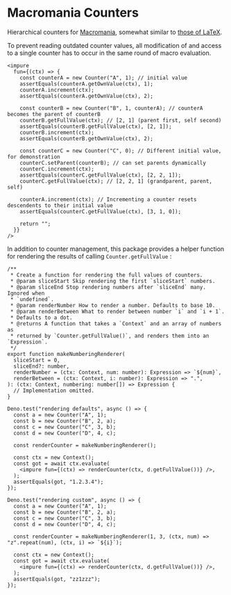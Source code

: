 # Macromania Counters

Hierarchical counters for
[Macromania](https://github.com/worm-blossom/macromania), somewhat similar to
[those of LaTeX](https://www.overleaf.com/learn/latex/Counters).

To prevent reading outdated counter values, all modification of and access to a
single counter has to occur in the same round of macro evaluation. 

```tsx
<impure
  fun={(ctx) => {
    const counterA = new Counter("A", 1); // initial value
    assertEquals(counterA.getOwnValue(ctx), 1);
    counterA.increment(ctx);
    assertEquals(counterA.getOwnValue(ctx), 2);

    const counterB = new Counter("B", 1, counterA); // counterA becomes the parent of counterB
    counterB.getFullValue(ctx); // [2, 1] (parent first, self second)
    assertEquals(counterB.getFullValue(ctx), [2, 1]);
    counterB.increment(ctx);
    assertEquals(counterB.getOwnValue(ctx), 2);

    const counterC = new Counter("C", 0); // Different initial value, for demonstration
    counterC.setParent(counterB); // can set parents dynamically
    counterC.increment(ctx);
    assertEquals(counterC.getFullValue(ctx), [2, 2, 1]);
    counterC.getFullValue(ctx); // [2, 2, 1] (grandparent, parent, self)

    counterA.increment(ctx); // Incrementing a counter resets descendents to their initial value
    assertEquals(counterC.getFullValue(ctx), [3, 1, 0]);

    return "";
  }}
/>
```

In addition to counter management, this package provides a helper function for
rendering the results of calling `Counter.getFullValue` :

```tsx
/**
 * Create a function for rendering the full values of counters.
 * @param sliceStart Skip rendering the first `sliceStart` numbers.
 * @param sliceEnd Stop rendering numbers after `sliceEnd` many. Ignored when
 * `undefined`.
 * @param renderNumber How to render a number. Defaults to base 10.
 * @param renderBetween What to render between number `i` and `i + 1`.
 * Defaults to a dot.
 * @returns A function that takes a `Context` and an array of numbers as
 * returned by `Counter.getFullValue()`, and renders them into an `Expression`.
 */
export function makeNumberingRenderer(
  sliceStart = 0,
  sliceEnd?: number,
  renderNumber = (ctx: Context, num: number): Expression => `${num}`,
  renderBetween = (ctx: Context, i: number): Expression => ".",
): (ctx: Context, numbering: number[]) => Expression {
  // Implementation omitted.
}

Deno.test("rendering defaults", async () => {
  const a = new Counter("A", 1);
  const b = new Counter("B", 2, a);
  const c = new Counter("C", 3, b);
  const d = new Counter("D", 4, c);

  const renderCounter = makeNumberingRenderer();

  const ctx = new Context();
  const got = await ctx.evaluate(
    <impure fun={(ctx) => renderCounter(ctx, d.getFullValue())} />,
  );
  assertEquals(got, "1.2.3.4");
});

Deno.test("rendering custom", async () => {
  const a = new Counter("A", 1);
  const b = new Counter("B", 2, a);
  const c = new Counter("C", 3, b);
  const d = new Counter("D", 4, c);

  const renderCounter = makeNumberingRenderer(1, 3, (ctx, num) => "z".repeat(num), (ctx, i) => `${i}`);

  const ctx = new Context();
  const got = await ctx.evaluate(
    <impure fun={(ctx) => renderCounter(ctx, d.getFullValue())} />,
  );
  assertEquals(got, "zz1zzz");
});
```